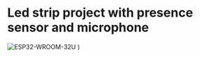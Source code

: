 # Led strip project with presence sensor and microphone
![ESP32-WROOM-32U](https://images.prom.ua/4578430808_w640_h640_esp32-wroom-32u-bluetooth-wifi.jpg)
)
